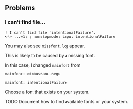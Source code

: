 ## Problems

### I can't find file...


```
! I can't find file `intentionalFailure'.
<*> ...=1; ; nonstopmode; input intentionalFailure
```

You may also see `missfont.log` appear.

This is likely to be caused by a missing font.

In this case, I changed `mainfont` from

```
mainfont: NimbusSanL-Regu
```

```
mainfont: intentionalFailure
```

Choose a font that exists on your system.

TODO Document how to find available fonts on your system.

